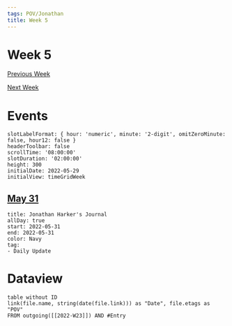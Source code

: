 ```yaml
---
tags: POV/Jonathan 
title: Week 5
---
```


# Week 5

[Previous Week](2022-W22.md)

[Next Week](2022-W24.md)

# Events

```itinerary
slotLabelFormat: { hour: 'numeric', minute: '2-digit', omitZeroMinute: false, hour12: false }
headerToolbar: false
scrollTime: '08:00:00'
slotDuration: '02:00:00'
height: 300
initialDate: 2022-05-29
initialView: timeGridWeek
```

## [May 31](2022-05-31.md)

```itinerary-event
title: Jonathan Harker's Journal
allDay: true
start: 2022-05-31
end: 2022-05-31
color: Navy
tag:
- Daily Update
```

# Dataview

```dataview
table without ID
link(file.name, string(date(file.link))) as "Date", file.etags as "POV"
FROM outgoing([[2022-W23]]) AND #Entry
```

